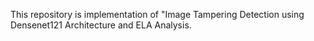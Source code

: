 This repository is implementation of "Image Tampering Detection using Densenet121 Architecture and ELA Analysis.
